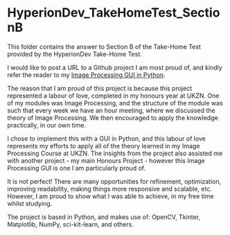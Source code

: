 <!--
Author: Alexander Goudemond
Github: https://github.com/alexgoudemond/HyperionDev_TakeHomeTest/tree/main/Section B

Date Created: 2021/01/18
-->

# HyperionDev_TakeHomeTest_SectionB

This folder contains the answer to Section B of the Take-Home Test provided by the HyperionDev Take-Home Test.

I would like to post a URL to a Github project I am most proud of, and kindly refer the reader to my [Image Processing GUI in Python](https://github.com/alexgoudemond/ImageProcessingAlex).

The reason that I am proud of this project is because this project represented a labour of love, completed in my honours year at UKZN. One of my modules was Image Processing, and the structure of the module was such that every week we have an hour meeting, where we discussed the theory of Image Processing. We then encouraged to apply the knowledge practically, in our own time.

I chose to implement this with a GUI in Python, and this labour of love represents my efforts to apply all of the theory learned in my Image Processing Course at UKZN. The insights from the project also assisted me with another project - my main Honours Project - however this Image Processing GUI is one I am particularly proud of.

It is not perfect! There are many opportunities for refinement, optimization, improving readability, making things more responsive and scalable, etc. However, I am proud to show what I was able to achieve, in my free time whilst studying.

The project is based in Python, and makes use of: OpenCV, Tkinter, Matplotlib, NumPy, sci-kit-learn, and others.